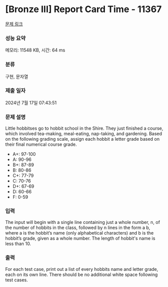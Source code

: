 # [Bronze III] Report Card Time - 11367 

[문제 링크](https://www.acmicpc.net/problem/11367) 

### 성능 요약

메모리: 11548 KB, 시간: 64 ms

### 분류

구현, 문자열

### 제출 일자

2024년 7월 17일 07:43:51

### 문제 설명

<p>Little hobbitses go to hobbit school in the Shire. They just finished a course, which involved tea-making, meal-eating, nap-taking, and gardening. Based on the following grading scale, assign each hobbit a letter grade based on their final numerical course grade.</p>

<ul>
	<li>A+: 97-100</li>
	<li>A: 90-96</li>
	<li>B+: 87-89</li>
	<li>B: 80-86</li>
	<li>C+: 77-79</li>
	<li>C: 70-76</li>
	<li>D+: 67-69</li>
	<li>D: 60-66</li>
	<li>F: 0-59</li>
</ul>

### 입력 

 <p>The input will begin with a single line containing just a whole number, n, of the number of hobbits in the class, followed by n lines in the form a b, where a is the hobbit’s name (only alphabetical characters) and b is the hobbit’s grade, given as a whole number. The length of hobbit's name is less than 10.</p>

### 출력 

 <p>For each test case, print out a list of every hobbits name and letter grade, each on its own line. There should be no additional white space following test cases.</p>

